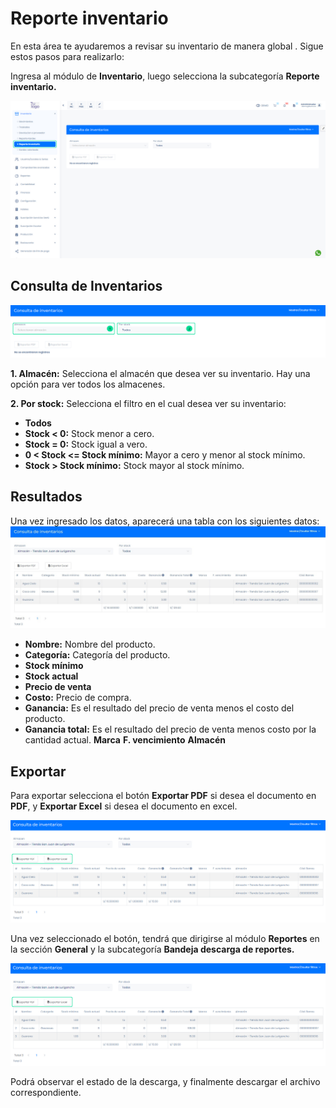 # Reporte inventario
En esta área te ayudaremos a revisar su inventario de manera global . Sigue estos pasos para realizarlo:

Ingresa al módulo de **Inventario**, luego selecciona la subcategoría **Reporte inventario.** 

![img1](img/Reporte_inventario_01.jpg)

## Consulta de Inventarios

![img2](img/Reporte_inventario_02.jpg)

**1.  Almacén:** Selecciona el almacén que desea ver su inventario. Hay una opción para ver todos los almacenes.

**2.  Por stock:** Selecciona el filtro en el cual desea ver su inventario:

* **Todos**
* **Stock < 0:** Stock menor a cero.
* **Stock = 0:** Stock igual a vero.
* **0 < Stock <= Stock mínimo:** Mayor a cero y menor al stock mínimo.
* **Stock > Stock mínimo:** Stock mayor al stock mínimo.
  
## Resultados
Una vez ingresado los datos, aparecerá una tabla con los siguientes datos:
![img3](img/Reporte_inventario_03.jpg)

* **Nombre:** Nombre del producto.
* **Categoría:** Categoría del producto.
* **Stock mínimo** 
* **Stock actual**
* **Precio de venta**
* **Costo:** Precio de compra.
* **Ganancia:** Es el resultado del precio de venta menos el costo del producto.
* **Ganancia total:** Es el resultado del precio de venta menos costo por la cantidad actual.
**Marca**
**F. vencimiento**
**Almacén**

## Exportar
Para exportar selecciona el botón **Exportar PDF** si desea el documento en **PDF**, y **Exportar Excel** si desea el documento en excel.

![img4](img/Reporte_inventario_04.jpg)

Una vez seleccionado el botón, tendrá que dirigirse al módulo **Reportes** en la sección **General** y la subcategoría **Bandeja descarga de reportes.**

![img5](img/Reporte_inventario_04.jpg)

Podrá observar el estado de la descarga, y finalmente descargar el archivo correspondiente.